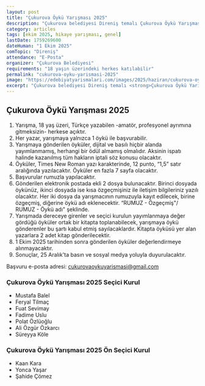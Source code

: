 ```yaml
---
layout: post
title: "Çukurova Öykü Yarışması 2025"
description: "Çukurova belediyesi Direniş temalı Çukurova Öykü Yarışması'nı duyurdu."
category: articles
tags: [ekim 2025, hikaye yarışması, genel]
lastDate: 1759269600
dateHuman: "1 Ekim 2025"
comTopic: "Direniş"
attendance: "E-Posta"
organizer: "Çukurova Belediyesi"
requirements: "18 yaşın üzerindeki herkes katılabilir"
permalink: "cukurova-oyku-yarismasi-2025"
image: "https://edebiyatyarismalari.com/images/2025/haziran/cukurova-oyku-yarismasi.jpg"
excerpt: "Çukurova belediyesi Direniş temalı <strong>Çukurova Öykü Yarışması</strong>'nı duyurdu."
---
```


## Çukurova Öykü Yarışması 2025

1. Yarışma, 18 yaş üzeri, Türkçe yazabilen -amatör, profesyonel ayrımına gitmeksizin- herkese açıktır. 
2. Her yazar, yarışmaya yalnızca 1 öykü ile başvurabilir.
3. Yarışmaya gönderilen öyküler, dijital ve basılı hiçbir alanda yayımlanmamış, herhangi bir ödül almamış olmalıdır. Aksinin ispatı halinde kazanılmış tüm hakların iptali söz konusu olacaktır.  
4. Öyküler, Times New Roman yazı karakterinde, 12 punto, “1,5” satır aralığında yazılacaktır. Öyküler en fazla 7 sayfa olacaktır.
5. Başvurular rumuzla yapılacaktır.
6. Gönderilen elektronik postada ekli 2 dosya bulunacaktır. Birinci dosyada öykünüz, ikinci dosyada ise kısa özgeçmişiniz ile iletişim bilgileriniz yazılı olacaktır. Her iki dosya da yarışmacının rumuzuyla kayıt edilecek, birine özgeçmiş, diğerine öykü adı eklenecektir. “RUMUZ - Özgeçmiş"/ RUMUZ - Öykü adı" şeklinde.
7. Yarışmada dereceye girenler ve seçici kurulun yayımlanmaya değer gördüğü öyküler ortak bir kitapta toplanabilecek, yarışmaya öykü gönderenler bu şartı kabul etmiş sayılacaklardır. Kitapta öyküsü yer alan yazarlara 2 adet kitap gönderilecektir.
8. 1 Ekim 2025 tarihinden sonra gönderilen öyküler değerlendirmeye alınmayacaktır.
9. Sonuçlar, 25 Aralık'ta basın ve sosyal medya yoluyla duyurulacaktır.

Başvuru e-posta adresi: cukurovaoykuyarismasi@gmail.com

### Çukurova Öykü Yarışması 2025 Seçici Kurul

- Mustafa Balel
- Feryal Tilmaç
- Fuat Sevimay
- Fadime Uslu
- Polat Özlüoğlu
- Ali Özgür Özkarcı
- Süreyya Köle

### Çukurova Öykü Yarışması 2025 Ön Seçici Kurul

- Kaan Kara
- Yonca Yaşar
- Şahide Çömez